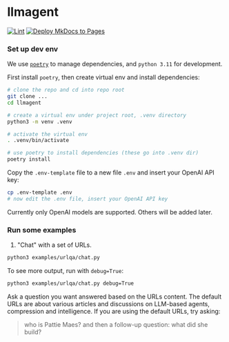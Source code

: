 # llmagent

[![Lint](https://github.com/langroid/llmagent/actions/workflows/validate.yml/badge.svg)](https://github.com/langroid/llmagent/actions/workflows/validate.yml)
[![Deploy MkDocs to Pages](https://github.com/langroid/llmagent/actions/workflows/mkdocs-deploy.yml/badge.svg)](https://github.com/langroid/llmagent/actions/workflows/mkdocs-deploy.yml)

### Set up dev env

We use [`poetry`](https://python-poetry.org/docs/#installation) 
to manage dependencies, and `python 3.11` for development.

First install `poetry`, then create virtual env and install dependencies:

```bash
# clone the repo and cd into repo root
git clone ...
cd llmagent

# create a virtual env under project root, .venv directory
python3 -m venv .venv

# activate the virtual env
. .venv/bin/activate

# use poetry to install dependencies (these go into .venv dir)
poetry install
```
Copy the `.env-template` file to a new file `.env` and 
insert your OpenAI API key:
```bash
cp .env-template .env
# now edit the .env file, insert your OpenAI API key
``` 

Currently only OpenAI models are supported. Others will be added later.



### Run some examples

1. "Chat" with a set of URLs. 
```bash
python3 examples/urlqa/chat.py
```

To see more output, run with `debug=True`:
```bash
python3 examples/urlqa/chat.py debug=True
```

Ask a question you want answered based on the URLs content. The default 
URLs are about various articles and discussions on LLM-based agents, 
compression and intelligence. If you are using the default URLs, try asking:
> who is Pattie Maes?
and then a follow-up question:
> what did she build?



